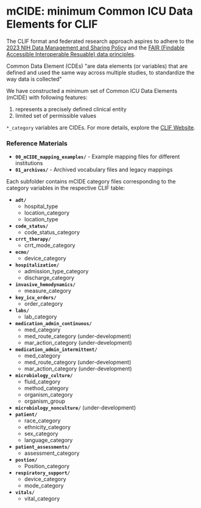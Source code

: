 # mCIDE: minimum Common ICU Data Elements for CLIF

The CLIF format and federated research approach aspires to adhere to the [2023 NIH Data Management and Sharing Policy](https://sharing.nih.gov/data-management-and-sharing-policy/about-data-management-and-sharing-policies/data-management-and-sharing-policy-overview#after) and the [FAIR (Findable Accessible Interoperable Resuable) data principles](https://www.go-fair.org/fair-principles/).

Common Data Element (CDEs) "are data elements (or variables) that are defined and used the same way across multiple studies, to standardize the way data is collected"

We have constructed a minimum set of Common ICU Data Elements (mCIDE) with following features:

1.  represents a precisely defined clinical entity
2.  limited set of permissible values

`*_category` variables are CIDEs. For more details, explore the [CLIF Website](https://clif-consortium.github.io/website/mCIDE.html).

### Reference Materials
- **`00_mCIDE_mapping_examples/`** - Example mapping files for different institutions
- **`01_archives/`** - Archived vocabulary files and legacy mappings 

Each subfolder contains mCIDE category files corresponding to the category variables in the respective CLIF table:

- **`adt/`** 
    - hospital_type
    - location_category
    - location_type
- **`code_status/`**  
    - code_status_category
- **`crrt_therapy/`** 
    - crrt_mode_category
- **`ecmo/`** 
    - device_category
- **`hospitalization/`** 
    - admission_type_category
    - discharge_category
- **`invasive_hemodynamics/`** 
    - measure_category
- **`key_icu_orders/`** 
    - order_category
- **`labs/`** 
    - lab_category
- **`medication_admin_continuous/`** 
    - med_category
    - med_route_category (under-development)
    - mar_action_category (under-development)
- **`medication_admin_intermittent/`** 
    - med_category
    - med_route_category (under-development)
    - mar_action_category (under-development)
- **`microbiology_culture/`** 
    - fluid_category
    - method_category
    - organism_category
    - organism_group
- **`microbiology_nonculture/`** 
     (under-development)
- **`patient/`**
    - race_category
    - ethnicity_category
    - sex_category
    - language_category
- **`patient_assessments/`** 
    - assessment_category
- **`postion/`** 
    - Position_category
- **`respiratory_support/`** 
    - device_category
    - mode_category
- **`vitals/`** 
    - vital_category


